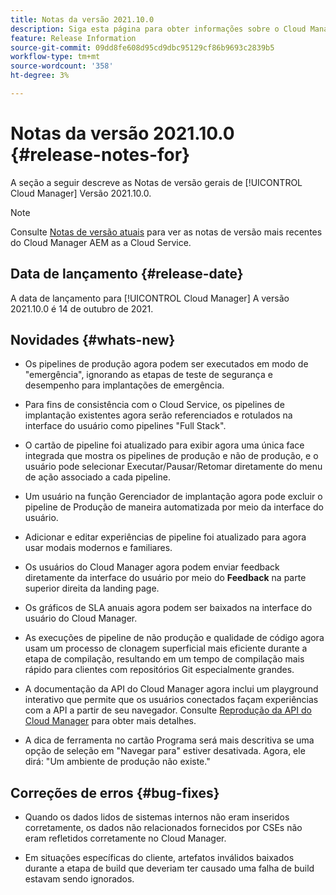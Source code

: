 ```yaml
---
title: Notas da versão 2021.10.0
description: Siga esta página para obter informações sobre o Cloud Manager Versão 2021.10.0
feature: Release Information
source-git-commit: 09dd8fe608d95cd9dbc95129cf86b9693c2839b5
workflow-type: tm+mt
source-wordcount: '358'
ht-degree: 3%

---
```


# Notas da versão 2021.10.0 {#release-notes-for}

A seção a seguir descreve as Notas de versão gerais de [!UICONTROL Cloud Manager] Versão 2021.10.0.

>[!NOTE]
>Consulte [Notas de versão atuais](https://experienceleague.adobe.com/docs/experience-manager-cloud-service/onboarding/getting-access/release-notes-cloud-manager/release-notes-cm-current.html?lang=en#getting-access) para ver as notas de versão mais recentes do Cloud Manager AEM as a Cloud Service.

## Data de lançamento {#release-date}

A data de lançamento para [!UICONTROL Cloud Manager] A versão 2021.10.0 é 14 de outubro de 2021.

## Novidades {#whats-new}

* Os pipelines de produção agora podem ser executados em modo de &quot;emergência&quot;, ignorando as etapas de teste de segurança e desempenho para implantações de emergência.

* Para fins de consistência com o Cloud Service, os pipelines de implantação existentes agora serão referenciados e rotulados na interface do usuário como pipelines &quot;Full Stack&quot;.

* O cartão de pipeline foi atualizado para exibir agora uma única face integrada que mostra os pipelines de produção e não de produção, e o usuário pode selecionar Executar/Pausar/Retomar diretamente do menu de ação associado a cada pipeline.

* Um usuário na função Gerenciador de implantação agora pode excluir o pipeline de Produção de maneira automatizada por meio da interface do usuário.

* Adicionar e editar experiências de pipeline foi atualizado para agora usar modais modernos e familiares.

* Os usuários do Cloud Manager agora podem enviar feedback diretamente da interface do usuário por meio do **Feedback** na parte superior direita da landing page.

* Os gráficos de SLA anuais agora podem ser baixados na interface do usuário do Cloud Manager.

* As execuções de pipeline de não produção e qualidade de código agora usam um processo de clonagem superficial mais eficiente durante a etapa de compilação, resultando em um tempo de compilação mais rápido para clientes com repositórios Git especialmente grandes.

* A documentação da API do Cloud Manager agora inclui um playground interativo que permite que os usuários conectados façam experiências com a API a partir de seu navegador. Consulte [Reprodução da API do Cloud Manager](https://www.adobe.io/experience-cloud/cloud-manager/reference/playground/) para obter mais detalhes.

* A dica de ferramenta no cartão Programa será mais descritiva se uma opção de seleção em &quot;Navegar para&quot; estiver desativada. Agora, ele dirá: &quot;Um ambiente de produção não existe.&quot;


## Correções de erros {#bug-fixes}

* Quando os dados lidos de sistemas internos não eram inseridos corretamente, os dados não relacionados fornecidos por CSEs não eram refletidos corretamente no Cloud Manager.

* Em situações específicas do cliente, artefatos inválidos baixados durante a etapa de build que deveriam ter causado uma falha de build estavam sendo ignorados.
